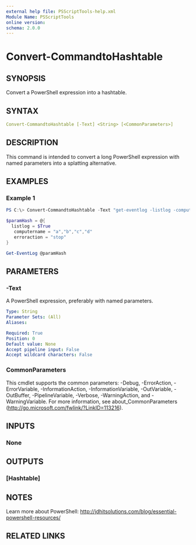 ```yaml
---
external help file: PSScriptTools-help.xml
Module Name: PSScriptTools
online version:
schema: 2.0.0
---
```


# Convert-CommandtoHashtable

## SYNOPSIS

Convert a PowerShell expression into a hashtable.

## SYNTAX

```yaml
Convert-CommandtoHashtable [-Text] <String> [<CommonParameters>]
```

## DESCRIPTION

This command is intended to convert a long PowerShell expression with named parameters into a splatting alternative.

## EXAMPLES

### Example 1

```powershell
PS C:\> Convert-CommandtoHashtable -Text "get-eventlog -listlog -computername a,b,c,d -erroraction stop"

$paramHash = @{
  listlog = $True
   computername = "a","b","c","d"
   erroraction = "stop"
}

Get-EventLog @paramHash
```

## PARAMETERS

### -Text

A PowerShell expression, preferably with named parameters.

```yaml
Type: String
Parameter Sets: (All)
Aliases:

Required: True
Position: 0
Default value: None
Accept pipeline input: False
Accept wildcard characters: False
```

### CommonParameters

This cmdlet supports the common parameters: -Debug, -ErrorAction, -ErrorVariable, -InformationAction, -InformationVariable, -OutVariable, -OutBuffer, -PipelineVariable, -Verbose, -WarningAction, and -WarningVariable.
For more information, see about_CommonParameters (http://go.microsoft.com/fwlink/?LinkID=113216).

## INPUTS

### None

## OUTPUTS

### [Hashtable]

## NOTES

Learn more about PowerShell: http://jdhitsolutions.com/blog/essential-powershell-resources/

## RELATED LINKS
